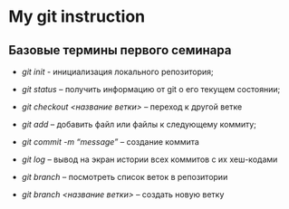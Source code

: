 # My git instruction

## Базовые термины первого семинара

* *git init* - инициализация локального репозитория;

* *git status* – получить информацию от git о его текущем состоянии;

* *git checkout <название ветки>* – переход к другой ветке

* *git add* – добавить файл или файлы к следующему коммиту;

* *git commit -m “message”* – создание коммита

* *git log* – вывод на экран истории всех коммитов с их хеш-кодами

* *git branch* – посмотреть список веток в репозитории

* *git branch <название ветки>* – создать новую ветку